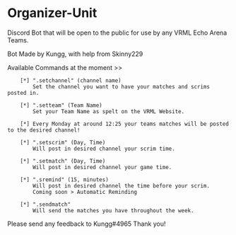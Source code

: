# Organizer-Unit
Discord Bot that will be open to the public for use by any VRML Echo Arena Teams.

Bot Made by Kungg, with help from Skinny229

Available Commands at the moment >>
        
        [*] ".setchannel" (channel name)
            Set the channel you want to have your matches and scrims posted in.

        [*] ".setteam" (Team Name)
            Set your Team Name as spelt on the VRML Website.
    
        [*] Every Monday at around 12:25 your teams matches will be posted to the desired channel!

        [*] ".setscrim" (Day, Time)
            Will post in desired channel your scrim time.

        [*] ".setmatch" (Day, Time)
            Will post in desired channel your game time.

        [*] ".sremind" (15, minutes)
            Will post in desired channel the time before your scrim.
            Coming soon > Automatic Reminding

        [*] ".sendmatch"
            Will send the matches you have throughout the week.
            
  Please send any feedback to Kungg#4965
  Thank you!
